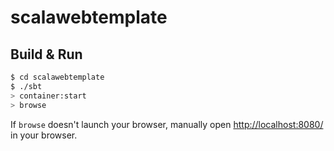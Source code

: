 # scalawebtemplate #

## Build & Run ##

```sh
$ cd scalawebtemplate
$ ./sbt
> container:start
> browse
```

If `browse` doesn't launch your browser, manually open [http://localhost:8080/](http://localhost:8080/) in your browser.
